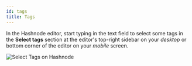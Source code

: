 ```yaml
---
id: tags
title: Tags
---
```


In the Hashnode editor, start typing in the text field to select some tags in the **Select tags** section at the editor's top-right sidebar on your *desktop* or bottom corner of the editor on your *mobile* screen.

![Select Tags on Hashnode](https://cdn.hashnode.com/res/hashnode/image/upload/v1614938810729/IPizZiDov.png?auto=compress)

